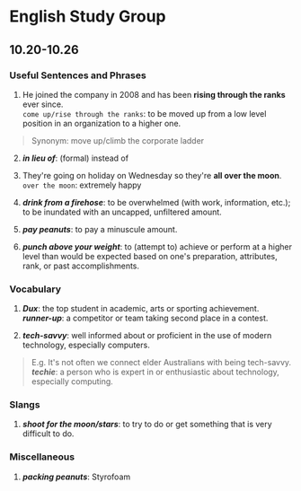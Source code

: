 # English Study Group
## 10.20-10.26

### Useful Sentences and Phrases

1. He joined the company in 2008 and has been **rising through the ranks** ever since.  
`come up/rise through the ranks`: to be moved up from a low level position in an organization to a higher one.  
> Synonym: move up/climb the corporate ladder

2. ***in lieu of***: (formal) instead of

3. They're going on holiday on Wednesday so they're **all over the moon**.  
`over the moon`: extremely happy

4. ***drink from a firehose***: to be overwhelmed (with work, information, etc.); to be inundated with an uncapped, unfiltered amount.  

5. ***pay peanuts***: to pay a minuscule amount.

6. ***punch above your weight***: to (attempt to) achieve or perform at a higher level than would be expected based on one's preparation, attributes, rank, or past accomplishments.

### Vocabulary

1. ***Dux***: the top student in academic, arts or sporting achievement.  
***runner-up***: a competitor or team taking second place in a contest.

2. ***tech-savvy***: well informed about or proficient in the use of modern technology, especially computers.
> E.g. It's not often we connect elder Australians with being tech-savvy.  
***techie***: a person who is expert in or enthusiastic about technology, especially computing.

### Slangs
1. ***shoot for the moon/stars***: to try to do or get something that is very difficult to do. 

### Miscellaneous

1. ***packing peanuts***: Styrofoam
